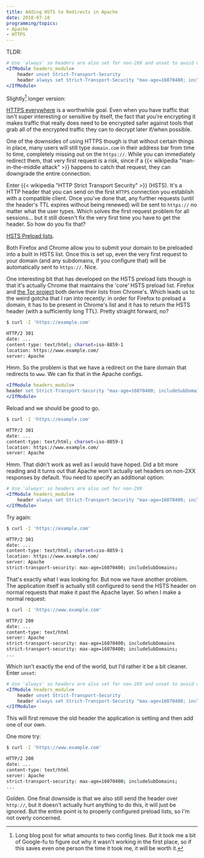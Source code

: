 ```yaml
---
title: Adding HSTS to Redirects in Apache
date: 2018-07-18
programming/topics:
- Apache
- HTTPS
---
```

TLDR:

```apache
# Use 'always' so headers are also set for non-2XX and unset to avoid duplicates
<IfModule headers_module>
	header unset Strict-Transport-Security
	header always set Strict-Transport-Security "max-age=16070400; includeSubDomains;"
</IfModule>
```

Slightly[^1] longer version:

[HTTPS everywhere](https://www.eff.org/https-everywhere) is a worthwhile goal. Even when you have traffic that isn't super interesting or sensitive by itself, the fact that you're encrypting it makes traffic that really does need to be encrypted safer against tools that grab all of the encrypted traffic they can to decrypt later if/when possible.

One of the downsides of using HTTPS though is that without certain things in place, many users will still type `domain.com` in their address bar from time to time, completely missing out on the `https://`. While you can immediately redirect them, that very first request is a risk, since if a {{< wikipedia "man-in-the-middle attack" >}} happens to catch that request, they can downgrade the entire connection.

Enter {{< wikipedia "HTTP Strict Transport Security" >}} (HSTS). It's a HTTP header that you can send on the first `HTTPS` connection you establish with a compatible client. Once you've done that, any further requests (until the header's TTL expires without being renewed) will be sent to `https://` no matter what the user types. Which solves the first request problem for all sessions... but it still doesn't fix the very first time you have to get the header. So how do you fix that?

<!--more-->

[HSTS Preload lists](https://hstspreload.org/).

Both Firefox and Chrome allow you to submit your domain to be preloaded into a built in HSTS list. Once this is set up, even the very first request to your domain (and any subdomains, if you configure that) will be automatically sent to `https://`. Nice.

One interesting bit that has developed on the HSTS preload lists though is that it's actually Chrome that maintains the 'core' HSTS preload list. Firefox and [the Tor project](https://www.torproject.org/) both derive their lists from Chrome's. Which leads us to the weird gotcha that I ran into recently: in order for Firefox to preload a domain, it has to be present in Chrome's list and it has to return the HSTS header (with a sufficiently long TTL). Pretty straight forward, no?

```bash
$ curl -I 'https://example.com'

HTTP/2 301
date: ...
content-type: text/html; charset=iso-8859-1
location: https://www.example.com/
server: Apache
```

Hmm. So the problem is that we have a redirect on the bare domain that redirects to `www`. We can fix that in the Apache configs.

```apache
<IfModule headers_module>
header set Strict-Transport-Security "max-age=16070400; includeSubDomains;"
</IfModule>
```

Reload and we should be good to go.

```bash
$ curl -I 'https://example.com'

HTTP/2 301
date: ...
content-type: text/html; charset=iso-8859-1
location: https://www.example.com/
server: Apache
```

Hmm. That didn't work as well as I would have hoped. Did a bit more reading and it turns out that Apache won't actually set headers on non-2XX responses by default. You need to specify an additional option:

```apache
# Use 'always' so headers are also set for non-2XX
<IfModule headers_module>
	header always set Strict-Transport-Security "max-age=16070400; includeSubDomains;"
</IfModule>
```

Try again:

```bash
$ curl -I 'https://example.com'

HTTP/2 301
date: ...
content-type: text/html; charset=iso-8859-1
location: https://www.example.com/
server: Apache
strict-transport-security: max-age=16070400; includeSubDomains;
```

That's exactly what I was looking for. But now we have another problem. The application itself is actually still configured to send the HSTS header on normal requests that make it past the Apache layer. So when I make a normal request:

```bash
$ curl -I 'https://www.example.com'

HTTP/2 200
date: ...
content-type: text/html
server: Apache
strict-transport-security: max-age=16070400; includeSubDomains
strict-transport-security: max-age=16070400; includeSubDomains;
...
```

Which isn't exactly the end of the world, but I'd rather it be a bit cleaner. Enter `unset`:

```apache
# Use 'always' so headers are also set for non-2XX and unset to avoid duplicates
<IfModule headers_module>
	header unset Strict-Transport-Security
	header always set Strict-Transport-Security "max-age=16070400; includeSubDomains;"
</IfModule>
```

This will first remove the old header the application is setting and then add one of our own.

One more try:

```bash
$ curl -I 'https://www.example.com'

HTTP/2 200
date: ...
content-type: text/html
server: Apache
strict-transport-security: max-age=16070400; includeSubDomains;
...
```

Golden. One final downside is that we also still send the header over `http://`, but it doesn't actually hurt anything to do this, it will just be ignored. But the entire point is to properly configured preload lists, so I'm not overly concerned.

[^1]: Long blog post for what amounts to two config lines. But it took me a bit of Google-fu to figure out why it wasn't working in the first place, so if this saves even one person the time it took me, it will be worth it.

